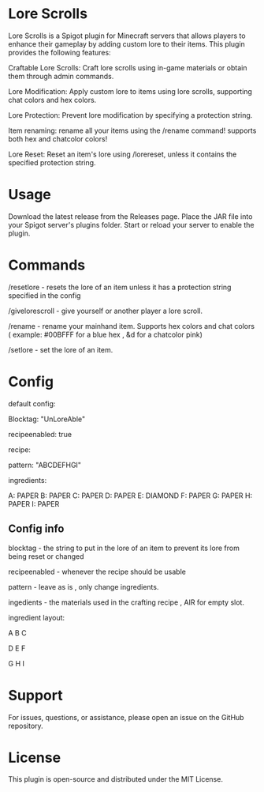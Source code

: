 # Lore Scrolls
Lore Scrolls is a Spigot plugin for Minecraft servers that allows players to enhance their gameplay by adding custom lore to their items. This plugin provides the following features:

Craftable Lore Scrolls: Craft lore scrolls using in-game materials or obtain them through admin commands.

Lore Modification: Apply custom lore to items using lore scrolls, supporting chat colors and hex colors.

Lore Protection: Prevent lore modification by specifying a protection string.

Item renaming: rename all your items using the /rename command! supports both hex and chatcolor colors!

Lore Reset: Reset an item's lore using /lorereset, unless it contains the specified protection string.
# Usage
Download the latest release from the Releases page.
Place the JAR file into your Spigot server's plugins folder.
Start or reload your server to enable the plugin.
# Commands
/resetlore - resets the lore of an item unless it has a protection string specified in the config

/givelorescroll - give yourself or another player a lore scroll.

/rename - rename your mainhand item. Supports hex colors and chat colors ( example: #00BFFF for a blue hex , &d for a chatcolor pink)

/setlore - set the lore of an item.
# Config 
default config:

Blocktag: "UnLoreAble"

recipeenabled: true

recipe:

pattern: "ABCDEFHGI"

ingredients:

A: PAPER
B: PAPER
C: PAPER
D: PAPER
E: DIAMOND
F: PAPER
G: PAPER
H: PAPER
I: PAPER
## Config info
blocktag - the string to put in the lore of an item to prevent its lore from being reset or changed

recipeenabled - whenever the recipe should be usable

pattern - leave as is , only change ingredients.

ingedients - the materials used in the crafting recipe , AIR for empty slot.

ingredient layout:

A B C

D E F

G H I

# Support
For issues, questions, or assistance, please open an issue on the GitHub repository.

# License
This plugin is open-source and distributed under the MIT License.